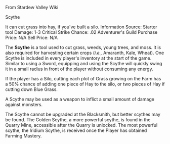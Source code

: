 From Stardew Valley Wiki

Scythe

It can cut grass into hay, if you've built a silo. Information Source: Starter tool Damage: 1-3 Critical Strike Chance: .02 Adventurer's Guild Purchase Price: N/A Sell Price: N/A

The **Scythe** is a tool used to cut grass, weeds, young trees, and moss. It is also required for harvesting certain crops (*i.e.,* Amaranth, Kale, Wheat). One Scythe is included in every player's inventory at the start of the game. Similar to using a Sword, equipping and using the Scythe will quickly swing it in a small radius in front of the player without consuming any energy.

If the player has a Silo, cutting each plot of Grass growing on the Farm has a 50% chance of adding one piece of Hay to the silo, or two pieces of Hay if cutting down Blue Grass.

A Scythe may be used as a weapon to inflict a small amount of damage against monsters.

The Scythe cannot be upgraded at the Blacksmith, but better scythes may be found. The Golden Scythe, a more powerful scythe, is found in the Quarry Mine, accessible after the Quarry is unlocked. The most powerful scythe, the Iridium Scythe, is received once the Player has obtained Farming Mastery.